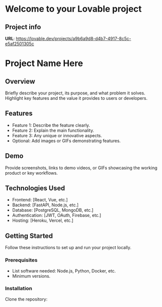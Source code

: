 # Welcome to your Lovable project

## Project info

**URL**: https://lovable.dev/projects/a9b6a9d8-d4b7-4917-8c5c-e5af2501305c

# Project Name Here

## Overview
Briefly describe your project, its purpose, and what problem it solves. Highlight key features and the value it provides to users or developers.

## Features
- Feature 1: Describe the feature clearly.
- Feature 2: Explain the main functionality.
- Feature 3: Any unique or innovative aspects.
- Optional: Add images or GIFs demonstrating features.

## Demo
Provide screenshots, links to demo videos, or GIFs showcasing the working product or key workflows.

## Technologies Used
- Frontend: [React, Vue, etc.]
- Backend: [FastAPI, Node.js, etc.]
- Database: [PostgreSQL, MongoDB, etc.]
- Authentication: [JWT, OAuth, Firebase, etc.]
- Hosting: [Heroku, Vercel, etc.]

## Getting Started
Follow these instructions to set up and run your project locally.

### Prerequisites
- List software needed: Node.js, Python, Docker, etc.
- Minimum versions.

### Installation
Clone the repository:


